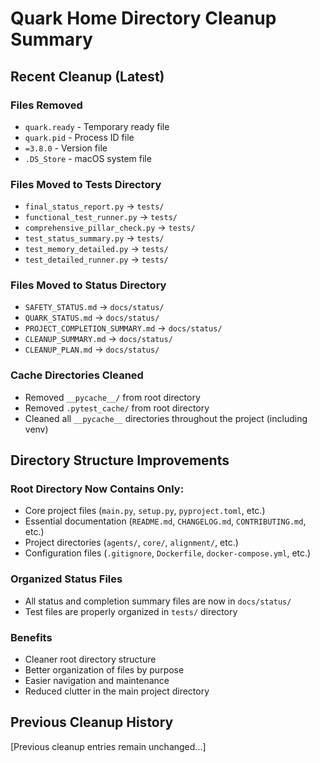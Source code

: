 # Quark Home Directory Cleanup Summary

## Recent Cleanup (Latest)

### Files Removed
- `quark.ready` - Temporary ready file
- `quark.pid` - Process ID file
- `=3.8.0` - Version file
- `.DS_Store` - macOS system file

### Files Moved to Tests Directory
- `final_status_report.py` → `tests/`
- `functional_test_runner.py` → `tests/`
- `comprehensive_pillar_check.py` → `tests/`
- `test_status_summary.py` → `tests/`
- `test_memory_detailed.py` → `tests/`
- `test_detailed_runner.py` → `tests/`

### Files Moved to Status Directory
- `SAFETY_STATUS.md` → `docs/status/`
- `QUARK_STATUS.md` → `docs/status/`
- `PROJECT_COMPLETION_SUMMARY.md` → `docs/status/`
- `CLEANUP_SUMMARY.md` → `docs/status/`
- `CLEANUP_PLAN.md` → `docs/status/`

### Cache Directories Cleaned
- Removed `__pycache__/` from root directory
- Removed `.pytest_cache/` from root directory
- Cleaned all `__pycache__` directories throughout the project (including venv)

## Directory Structure Improvements

### Root Directory Now Contains Only:
- Core project files (`main.py`, `setup.py`, `pyproject.toml`, etc.)
- Essential documentation (`README.md`, `CHANGELOG.md`, `CONTRIBUTING.md`, etc.)
- Project directories (`agents/`, `core/`, `alignment/`, etc.)
- Configuration files (`.gitignore`, `Dockerfile`, `docker-compose.yml`, etc.)

### Organized Status Files
- All status and completion summary files are now in `docs/status/`
- Test files are properly organized in `tests/` directory

### Benefits
- Cleaner root directory structure
- Better organization of files by purpose
- Easier navigation and maintenance
- Reduced clutter in the main project directory

## Previous Cleanup History

[Previous cleanup entries remain unchanged...] 